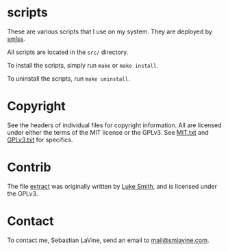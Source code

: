 # scripts
These are various scripts that I use on my system. They are deployed by
[smlss](https://sr.ht/~smlavine/smlss).

All scripts are located in the ```src/``` directory.

To install the scripts, simply run ```make``` or ```make install```.

To uninstall the scripts, run ```make uninstall```.

# Copyright
See the headers of individual files for copyright information. All are
licensed under either the terms of the MIT license or the GPLv3. See
[MIT.txt](https://git.sr.ht/~smlavine/scripts/tree/master/item/MIT.txt)
and
[GPLv3.txt](https://git.sr.ht/~smlavine/scripts/tree/master/item/GPLv3.txt)
for specifics.

# Contrib
The file
[extract](https://git.sr.ht/~smlavine/scripts/tree/master/item/src/extract)
was originally written by [Luke Smith](https://github.com/lukesmithxyz), and is
licensed under the GPLv3.

# Contact
To contact me, Sebastian LaVine, send an email to <mail@smlavine.com>.
